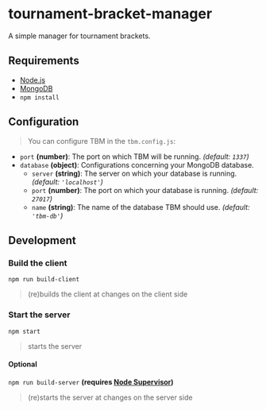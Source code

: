 # tournament-bracket-manager
A simple manager for tournament brackets.

## Requirements
* [Node.js](https://nodejs.org)
* [MongoDB](https://www.mongodb.com)
* `npm install`

## Configuration
> You can configure TBM in the `tbm.config.js`:
* `port` **(number)**: The port on which TBM will be running. *(default: `1337`)*
* `database` **(object)**: Configurations concerning your MongoDB database.
  * `server` **(string)**: The server on which your database is running. *(default: `'localhost'`)*
  * `port` **(number)**: The port on which your database is running. *(default: `27017`)*
  * `name` **(string)**: The name of the database TBM should use. *(default: `'tbm-db'`)*

## Development
### Build the client
`npm run build-client`
> (re)builds the client at changes on the client side

### Start the server
`npm start`
> starts the server

#### Optional
`npm run build-server` **(requires [Node Supervisor](https://www.npmjs.com/package/supervisor))**
> (re)starts the server at changes on the server side
